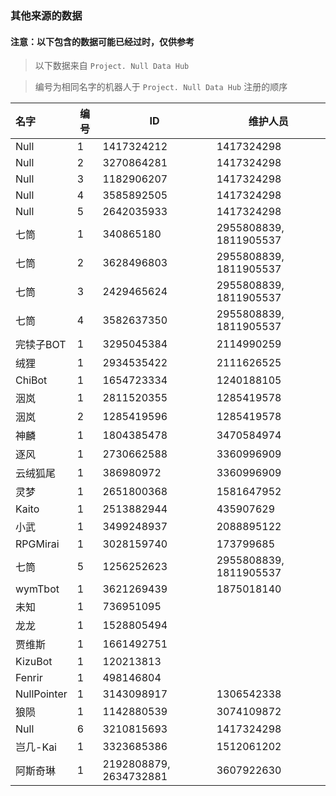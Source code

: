 ### 其他来源的数据

#### 注意：以下包含的数据可能已经过时，仅供参考

> 以下数据来自 `Project. Null Data Hub`

> 编号为相同名字的机器人于 `Project. Null Data Hub` 注册的顺序

| 名字 | 编号 | ID | 维护人员 |
| :--- | --- | --- | --- |
| Null | 1 | 1417324212 | 1417324298 |
| Null | 2 | 3270864281 | 1417324298 |
| Null | 3 | 1182906207 | 1417324298 |
| Null | 4 | 3585892505 | 1417324298 |
| Null | 5 | 2642035933 | 1417324298 |
| 七筒 | 1 | 340865180 | 2955808839, 1811905537 |
| 七筒 | 2 | 3628496803 | 2955808839, 1811905537 |
| 七筒 | 3 | 2429465624 | 2955808839, 1811905537 |
| 七筒 | 4 | 3582637350 | 2955808839, 1811905537 |
| 完犊子BOT | 1 | 3295045384 | 2114990259 |
| 绒狸 | 1 | 2934535422 | 2111626525 |
| ChiBot | 1 | 1654723334 | 1240188105 |
| 洇岚 | 1 | 2811520355 | 1285419578 |
| 洇岚 | 2 | 1285419596 | 1285419578 |
| 神麟 | 1 | 1804385478 | 3470584974 |
| 逐风 | 1 | 2730662588 | 3360996909 |
| 云绒狐尾 | 1 | 386980972 | 3360996909 |
| 灵梦 | 1 | 2651800368 | 1581647952 |
| Kaito | 1 | 2513882944 | 435907629 |
| 小武 | 1 | 3499248937 | 2088895122 |
| RPGMirai | 1 | 3028159740 | 173799685 |
| 七筒 | 5 | 1256252623 | 2955808839, 1811905537 |
| wymTbot | 1 | 3621269439 | 1875018140 |
| 未知 | 1 | 736951095 |  |
| 龙龙 | 1 | 1528805494 |  |
| 贾维斯 | 1 | 1661492751 |  |
| KizuBot | 1 | 120213813 |  |
| Fenrir | 1 | 498146804 |  |
| NullPointer | 1 | 3143098917 | 1306542338 |
| 狼陨 | 1 | 1142880539 | 3074109872 |
| Null | 6 | 3210815693 | 1417324298 |
| 岂几-Kai | 1 | 3323685386 | 1512061202 | 
| 阿斯奇琳 | 1 | 2192808879, 2634732881 | 3607922630 |
